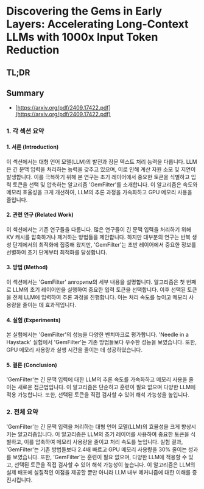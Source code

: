 # Discovering the Gems in Early Layers: Accelerating Long-Context LLMs with 1000x Input Token Reduction
## TL;DR
## Summary
- [https://arxiv.org/pdf/2409.17422.pdf](https://arxiv.org/pdf/2409.17422.pdf)

### 1. 각 섹션 요약

#### 1. 서론 (Introduction)
이 섹션에서는 대형 언어 모델(LLM)의 발전과 장문 텍스트 처리 능력을 다룹니다. LLM은 긴 문맥 입력을 처리하는 능력을 갖추고 있으며, 이로 인해 계산 자원 소모 및 지연이 발생합니다. 이를 극복하기 위해 본 연구는 초기 레이어에서 중요한 토큰을 식별하고 입력 토큰을 선택 및 압축하는 알고리즘 'GemFilter'를 소개합니다. 이 알고리즘은 속도와 메모리 효율성을 크게 개선하여, LLM의 추론 과정을 가속화하고 GPU 메모리 사용을 줄입니다.

#### 2. 관련 연구 (Related Work)
이 섹션에서는 기존 연구들을 다룹니다. 많은 연구들이 긴 문맥 입력을 처리하기 위해 KV 캐시를 압축하거나 제거하는 방법들을 제안합니다. 하지만 대부분의 연구는 반복 생성 단계에서의 최적화에 집중해 왔지만, 'GemFilter'는 초반 레이어에서 중요한 정보를 선별하여 초기 단계부터 최적화를 달성합니다.

#### 3. 방법 (Method)
이 섹션에서는 'GemFilter' алгоритм의 세부 내용을 설명합니다. 알고리즘은 첫 번째로 LLM의 초기 레이어만을 실행하여 중요한 입력 토큰을 선택합니다. 이후 선택된 토큰을 전체 LLM에 입력하여 추론 과정을 진행합니다. 이는 처리 속도를 높이고 메모리 사용량을 줄이는 데 효과적입니다.

#### 4. 실험 (Experiments)
본 실험에서는 'GemFilter'의 성능을 다양한 벤치마크로 평가합니다. 'Needle in a Haystack' 실험에서 'GemFilter'는 기존 방법들보다 우수한 성능을 보였습니다. 또한, GPU 메모리 사용량과 실행 시간을 줄이는 데 성공하였습니다.

#### 5. 결론 (Conclusion)
'GemFilter'는 긴 문맥 입력에 대한 LLM의 추론 속도를 가속화하고 메모리 사용을 줄이는 새로운 접근법입니다. 이 알고리즘은 단순하고 훈련이 필요 없으며 다양한 LLM에 적용 가능합니다. 또한, 선택된 토큰을 직접 검사할 수 있어 해석 가능성을 높입니다.

### 2. 전체 요약

'GemFilter'는 긴 문맥 입력을 처리하는 대형 언어 모델(LLM)의 효율성을 크게 향상시키는 알고리즘입니다. 이 알고리즘은 LLM의 초기 레이어를 사용하여 중요한 토큰을 식별하고, 이를 압축하여 메모리 사용량을 줄이고 처리 속도를 높입니다. 실험 결과, 'GemFilter'는 기존 방법들보다 2.4배 빠르고 GPU 메모리 사용량을 30% 줄이는 성과를 보였습니다. 또한, 'GemFilter'는 훈련이 필요 없으며, 다양한 LLM에 적용할 수 있고, 선택된 토큰을 직접 검사할 수 있어 해석 가능성이 높습니다. 이 알고리즘은 LLM의 실제 배포에 실질적인 이점을 제공할 뿐만 아니라 LLM 내부 메커니즘에 대한 이해를 증진시킵니다.